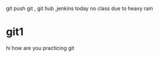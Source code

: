 git push 
git , git hub ,jenkins
today no class due to heavy rain

# git1
hi
how are you
practicing git 
